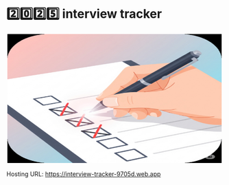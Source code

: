 # 2️⃣0️⃣2️⃣5️⃣ interview tracker

<p align="center">
  <img src="img/scrin2.png" alt="Image 1" width="500" height="300">
</p>

Hosting URL: https://interview-tracker-9705d.web.app
